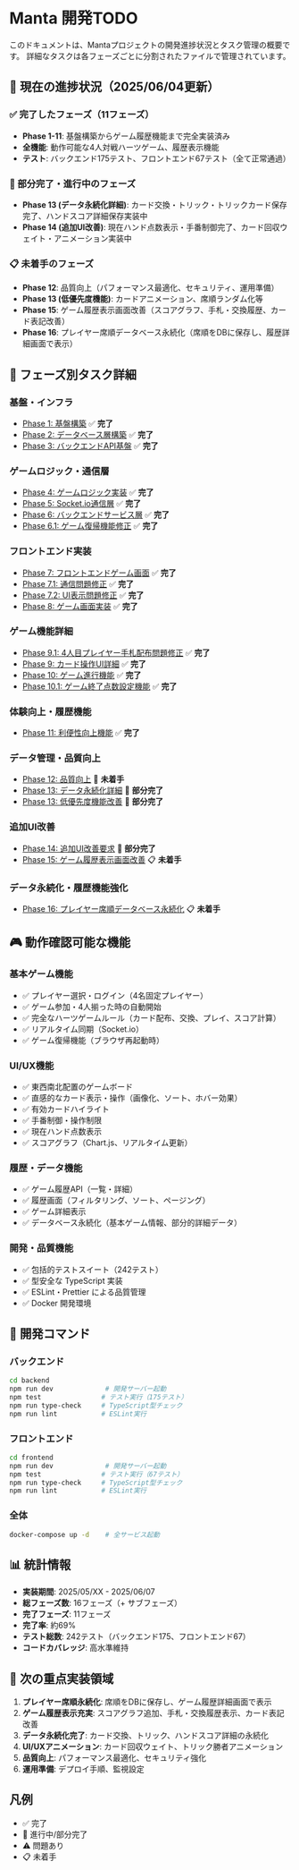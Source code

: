# Manta 開発TODO

このドキュメントは、Mantaプロジェクトの開発進捗状況とタスク管理の概要です。
詳細なタスクは各フェーズごとに分割されたファイルで管理されています。

## 🎯 現在の進捗状況（2025/06/04更新）

### ✅ 完了したフェーズ（11フェーズ）
- **Phase 1-11**: 基盤構築からゲーム履歴機能まで完全実装済み
- **全機能**: 動作可能な4人対戦ハーツゲーム、履歴表示機能
- **テスト**: バックエンド175テスト、フロントエンド67テスト（全て正常通過）

### 🚧 部分完了・進行中のフェーズ
- **Phase 13 (データ永続化詳細)**: カード交換・トリック・トリックカード保存完了、ハンドスコア詳細保存実装中
- **Phase 14 (追加UI改善)**: 現在ハンド点数表示・手番制御完了、カード回収ウェイト・アニメーション実装中

### 📋 未着手のフェーズ
- **Phase 12**: 品質向上（パフォーマンス最適化、セキュリティ、運用準備）
- **Phase 13 (低優先度機能)**: カードアニメーション、席順ランダム化等
- **Phase 15**: ゲーム履歴表示画面改善（スコアグラフ、手札・交換履歴、カード表記改善）
- **Phase 16**: プレイヤー席順データベース永続化（席順をDBに保存し、履歴詳細画面で表示）

## 📁 フェーズ別タスク詳細

### 基盤・インフラ
- [Phase 1: 基盤構築](./tasks/phase01.md) ✅ **完了**
- [Phase 2: データベース層構築](./tasks/phase02.md) ✅ **完了**
- [Phase 3: バックエンドAPI基盤](./tasks/phase03.md) ✅ **完了**

### ゲームロジック・通信層
- [Phase 4: ゲームロジック実装](./tasks/phase04.md) ✅ **完了**
- [Phase 5: Socket.io通信層](./tasks/phase05.md) ✅ **完了**
- [Phase 6: バックエンドサービス層](./tasks/phase06.md) ✅ **完了**
- [Phase 6.1: ゲーム復帰機能修正](./tasks/phase06-1.md) ✅ **完了**

### フロントエンド実装
- [Phase 7: フロントエンドゲーム画面](./tasks/phase07.md) ✅ **完了**
- [Phase 7.1: 通信問題修正](./tasks/phase07-1.md) ✅ **完了**
- [Phase 7.2: UI表示問題修正](./tasks/phase07-2.md) ✅ **完了**
- [Phase 8: ゲーム画面実装](./tasks/phase08.md) ✅ **完了**

### ゲーム機能詳細
- [Phase 9.1: 4人目プレイヤー手札配布問題修正](./tasks/phase09-1.md) ✅ **完了**
- [Phase 9: カード操作UI詳細](./tasks/phase09.md) ✅ **完了**
- [Phase 10: ゲーム進行機能](./tasks/phase10.md) ✅ **完了**
- [Phase 10.1: ゲーム終了点数設定機能](./tasks/phase10-1.md) ✅ **完了**

### 体験向上・履歴機能
- [Phase 11: 利便性向上機能](./tasks/phase11.md) ✅ **完了**

### データ管理・品質向上
- [Phase 12: 品質向上](./tasks/phase12.md) 🔄 **未着手**
- [Phase 13: データ永続化詳細](./tasks/phase13-data-persistence.md) 🔄 **部分完了**
- [Phase 13: 低優先度機能改善](./tasks/phase13.md) 🔄 **部分完了**

### 追加UI改善
- [Phase 14: 追加UI改善要求](./tasks/phase14.md) 🔄 **部分完了**
- [Phase 15: ゲーム履歴表示画面改善](./tasks/phase15.md) 📋 **未着手**

### データ永続化・履歴機能強化
- [Phase 16: プレイヤー席順データベース永続化](./tasks/phase16-player-position-persistence.md) 📋 **未着手**

## 🎮 動作確認可能な機能

### 基本ゲーム機能
- ✅ プレイヤー選択・ログイン（4名固定プレイヤー）
- ✅ ゲーム参加・4人揃った時の自動開始
- ✅ 完全なハーツゲームルール（カード配布、交換、プレイ、スコア計算）
- ✅ リアルタイム同期（Socket.io）
- ✅ ゲーム復帰機能（ブラウザ再起動時）

### UI/UX機能
- ✅ 東西南北配置のゲームボード
- ✅ 直感的なカード表示・操作（画像化、ソート、ホバー効果）
- ✅ 有効カードハイライト
- ✅ 手番制御・操作制限
- ✅ 現在ハンド点数表示
- ✅ スコアグラフ（Chart.js、リアルタイム更新）

### 履歴・データ機能
- ✅ ゲーム履歴API（一覧・詳細）
- ✅ 履歴画面（フィルタリング、ソート、ページング）
- ✅ ゲーム詳細表示
- ✅ データベース永続化（基本ゲーム情報、部分的詳細データ）

### 開発・品質機能
- ✅ 包括的テストスイート（242テスト）
- ✅ 型安全な TypeScript 実装
- ✅ ESLint・Prettier による品質管理
- ✅ Docker 開発環境

## 🔧 開発コマンド

### バックエンド
```bash
cd backend
npm run dev             # 開発サーバー起動
npm test               # テスト実行（175テスト）
npm run type-check     # TypeScript型チェック
npm run lint           # ESLint実行
```

### フロントエンド
```bash
cd frontend
npm run dev             # 開発サーバー起動
npm test               # テスト実行（67テスト）
npm run type-check     # TypeScript型チェック
npm run lint           # ESLint実行
```

### 全体
```bash
docker-compose up -d    # 全サービス起動
```

## 📊 統計情報

- **実装期間**: 2025/05/XX - 2025/06/07
- **総フェーズ数**: 16フェーズ（+ サブフェーズ）
- **完了フェーズ**: 11フェーズ
- **完了率**: 約69%
- **テスト総数**: 242テスト（バックエンド175、フロントエンド67）
- **コードカバレッジ**: 高水準維持

## 🎯 次の重点実装領域

1. **プレイヤー席順永続化**: 席順をDBに保存し、ゲーム履歴詳細画面で表示
2. **ゲーム履歴表示充実**: スコアグラフ追加、手札・交換履歴表示、カード表記改善
3. **データ永続化完了**: カード交換、トリック、ハンドスコア詳細の永続化
4. **UI/UXアニメーション**: カード回収ウェイト、トリック勝者アニメーション
5. **品質向上**: パフォーマンス最適化、セキュリティ強化
6. **運用準備**: デプロイ手順、監視設定

## 凡例
- ✅ 完了
- 🔄 進行中/部分完了
- ⚠️ 問題あり
- 📋 未着手